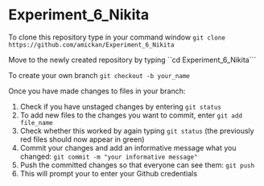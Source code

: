 # Experiment_6_Nikita

To clone this repository type in your command window 
```git clone https://github.com/amickan/Experiment_6_Nikita```

Move to the newly created repository by typing
``cd Experiment_6_Nikita```

To create your own branch 
``git checkout -b your_name``

Once you have made changes to files in your branch:
1. Check if you have unstaged changes by entering ``git status``
2. To add new files to the changes you want to commit, enter ``git add file_name``
3. Check whether this worked by again typing ``git status`` (the previously red files should now appear in green)
4. Commit your changes and add an informative message what you changed: ``git commit -m "your informative message"``
5. Push the committed changes so that everyone can see them: ``git push ``
6. This will prompt your to enter your Github credentials 
